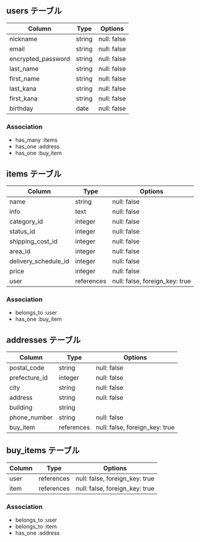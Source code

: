## users テーブル

| Column              | Type   | Options     |
| ------------------- | ------ | ----------- |
| nickname            | string | null: false |
| email               | string | null: false |
| encrypted_password  | string | null: false |
| last_name           | string | null: false |
| first_name          | string | null: false |
| last_kana           | string | null: false |
| first_kana          | string | null: false |
| birthday            | date   | null: false |

### Association

- has_many :items
- has_one :address
- has_one :buy_item

## items テーブル

| Column               | Type       | Options     |
| -------------------- | ---------- | ----------- |
| name                 | string     | null: false |
| info                 | text       | null: false |
| category_id          | integer    | null: false |
| status_id            | integer    | null: false |
| shipping_cost_id     | integer    | null: false |
| area_id              | integer    | null: false |
| delivery_schedule_id | integer    | null: false |
| price                | integer    | null: false |
| user                 | references | null: false, foreign_key: true |

### Association 

- belongs_to :user
- has_one :buy_item

## addresses テーブル

| Column            | Type    | Options     |
| ----------------- | ------- | ----------- |
| postal_code       | string  | null: false |
| prefecture_id     | integer | null: false |
| city              | string  | null: false |
| address           | string  | null: false |
| building          | string  | 
| phone_number      | string  | null: false |
| buy_item          | references | null: false, foreign_key: true |


## buy_items テーブル

| Column  | Type    | Options     |
| ------- | ------- | ----------- |
| user    | references | null: false, foreign_key: true |
| item    | references | null: false, foreign_key: true |

### Association

- belongs_to :user
- belongs_to :item
- has_one :address
